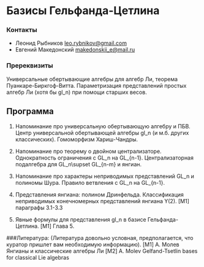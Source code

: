 # Базисы Гельфанда-Цетлина

### Контакты 
* Леонид Рыбников  <leo.rybnikov@gmail.com>
* Евгений Македонский <makedonskii_e@mail.ru>

### Пререквизиты 
Универсальные обертывающие алгебры для алгебр Ли, теорема Пуанкаре-Биркгоф-Витта. Параметризация представлений простых алгебр Ли (хотя бы gl_n) при помощи старших весов. 

## Программа

1. Напоминание про универсальную обертывающую алгебру и ПБВ. Центр универсальной обертывающей алгебры gl_n (и м.б. других классических). Гомоморфизм Хариш-Чандры.

2. Напоминание про теорему о двойном централизаторе. Однократность ограничения с GL_n на GL_{n-1}. Централизаторная подалгебра для GL_n\supset GL_{n-m} и янгиан.

3. Напоминание про характеры неприводимых представлений GL_n и полиномы Шура. Правило ветвления с  GL_n на GL_{n-1}.

4. Представления янгиана: полином Дринфельда. Классификация неприводимых конечномерных представлений янгиана Y(2).
[M1] параграфы 3.1-3.3

5. Явные формулы для представления gl_n в базисе Гельфанда-Цетлина.
[M1] Глава 5.

###Литература:
(Литература довольно условная, предполагается, что куратор пришлет вам необходимую информацию).
[M1] А. Молев Янгианы и классические алгебры Ли
[M2] A. Molev Gelfand-Tsetlin bases for classical Lie algebras

